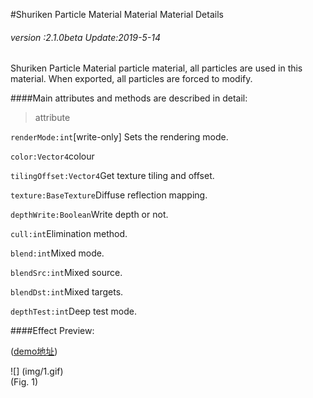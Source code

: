#Shuriken Particle Material Material Material Details

###### *version :2.1.0beta   Update:2019-5-14*

Shuriken Particle Material particle material, all particles are used in this material. When exported, all particles are forced to modify.

####Main attributes and methods are described in detail:

> attribute

`renderMode:int`[write-only] Sets the rendering mode.

`color:Vector4`colour

`tilingOffset:Vector4`Get texture tiling and offset.

`texture:BaseTexture`Diffuse reflection mapping.

`depthWrite:Boolean`Write depth or not.

`cull:int`Elimination method.

`blend:int`Mixed mode.

`blendSrc:int`Mixed source.

`blendDst:int`Mixed targets.

`depthTest:int`Deep test mode.

####Effect Preview:

([demo地址](https://layaair.ldc.layabox.com/demo2/?language=ch&category=3d&group=Particle3D&name=Particle_BurningGround))

![] (img/1.gif) <br> (Fig. 1)

